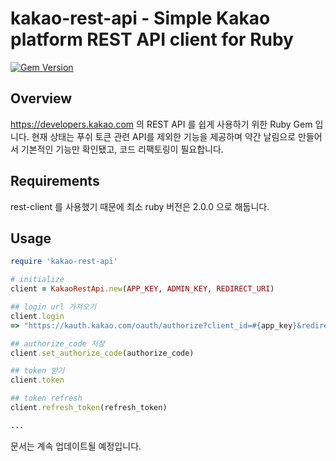 # kakao-rest-api - Simple Kakao platform REST API client for Ruby
[![Gem Version](https://badge.fury.io/rb/kakao-rest-api.svg)](https://badge.fury.io/rb/kakao-rest-api)

## Overview
https://developers.kakao.com 의 REST API 를 쉽게 사용하기 위한 Ruby Gem 입니다.
현재 상태는 푸쉬 토큰 관련 API를 제외한 기능을 제공하며 약간 날림으로 만들어서 기본적인 기능만 확인됐고, 코드 리팩토링이 필요합니다. 

## Requirements 
rest-client 를 사용했기 때문에 최소 ruby 버전은 2.0.0 으로 해둡니다.

## Usage
```ruby
require 'kakao-rest-api'

# initialize
client = KakaoRestApi.new(APP_KEY, ADMIN_KEY, REDIRECT_URI)

## login url 가져오기
client.login
=> "https://kauth.kakao.com/oauth/authorize?client_id=#{app_key}&redirect_uri=#{redirect_uri}&response_type=code"

## authorize_code 저장 
client.set_authorize_code(authorize_code)

## token 받기 
client.token

## token refresh
client.refresh_token(refresh_token)

...
```

문서는 계속 업데이트될 예정입니다. 

